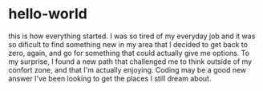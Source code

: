 # hello-world
this is how everything started.
I was so tired of my everyday job and it was so dificult to find something new in my area that I decided to get back to zero, again, and go for something that could actually give me options. To my surprise, I found a new path that challenged me to think outside of my confort zone, and that I'm actually enjoying. Coding may be a good new answer I've been looking to get the places I still dream about.
